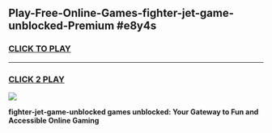 
## Play-Free-Online-Games-fighter-jet-game-unblocked-Premium #e8y4s
<h3>
<a href="https://premium.freeplayer.one?title=fighter-jet-game-unblocked&ref=8M">CLICK TO PLAY</a></h3>
<hr>

<h3>
<a href="https://premium.freeplayer.one?title=fighter-jet-game-unblocked&ref=8M">CLICK 2 PLAY</a>
  
</h3>

<a href="https://premium.freeplayer.one?title=fighter-jet-game-unblocked&ref=8M"><img src="https://clearcache.store/games.png"></a>


**fighter-jet-game-unblocked games unblocked: Your Gateway to Fun and Accessible Online Gaming**
